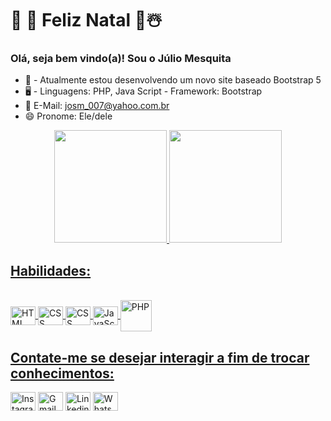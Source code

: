 # 🎄 🎁 Feliz Natal  🎁☃️
### Olá, seja bem vindo(a)! Sou o Júlio Mesquita

- 📌 - Atualmente estou desenvolvendo um novo site baseado Bootstrap 5
- 🖥️ - Linguagens: PHP, Java Script - Framework: Bootstrap
- 📧 E-Mail: josm_007@yahoo.com.br
- 😄 Pronome: Ele/dele

<div align="center">
  <a href="https://github.com/josm007">  
  <img height="180em" src="https://github-readme-stats.vercel.app/api?username=josm007&show_icons=true&theme=dark&include_all_commits=true&count_private=true"/>    
  <img height="180em" src="https://github-readme-stats.vercel.app/api/top-langs/?username=josm007&layout=compact&langs_count=josm007&theme=dark"/> 

    
  
</div>
   
  ## Habilidades:
  <div style="display: inline_block"><br>
  <img align="center" alt="HTML" height="30" width="40" src="https://github.com/josm007/Ferramentas/blob/main/icones/css3-original.svg">
  <img align="center" alt="CSS" height="30" width="40" src="https://github.com/josm007/Ferramentas/blob/main/icones/html5-original.svg">
    <img align="center" alt="CSS" height="30" width="40" src="https://github.com/josm007/Ferramentas/blob/main/icones/bootstrap-original.svg">
  <img align="center" alt="JavaScript" height="30" width="40" src="https://github.com/josm007/Ferramentas/blob/main/icones/javascript-original.svg">
  <img align="center" alt="PHP" height="50" width="50" src="https://github.com/josm007/Ferramentas/blob/main/icones/php-original.svg">
     
</div>
  
   ## Contate-me se desejar interagir a fim de trocar conhecimentos:
  <div>   
  <a href="https://instagram.com/josm_3051" target="_blank"><img align="center" alt="Instagram" height="30" width="40" src="https://github.com/josm007/Ferramentas/blob/main/icones/instagram.png"></a>   
  <a href = "mailto:josm3051@gmail.com"><img align="center" alt="Gmail" height="30" width="40" src="https://github.com/josm007/Ferramentas/blob/main/icones/gmail.png"></a>  
  <a href="https://www.linkedin.com/in/júlio-mesquita-a976921b7" target="_blank"><img align="center" alt="Linkedin" height="30" width="40" src="https://github.com/josm007/Ferramentas/blob/main/icones/linkedin-original.svg"></a> 
    <a href="https://api.whatsapp.com/send?phone=5592993386769&text=Ol%C3%A1%2C%20seja%20bem%20vindo%20ao%20meu%20WhatsApp.%20Favor%2C%20enviar%20mensagem%20e%20aguardar%20retorno.%20Assim%20que%20puder%2C%20entrarei%20em%20contato.%20" target="_blank"><img align="center" alt="WhatsApp" height="30" width="40" src="https://github.com/josm007/Ferramentas/blob/main/icones/whatsapp.png"></a>
</div>
